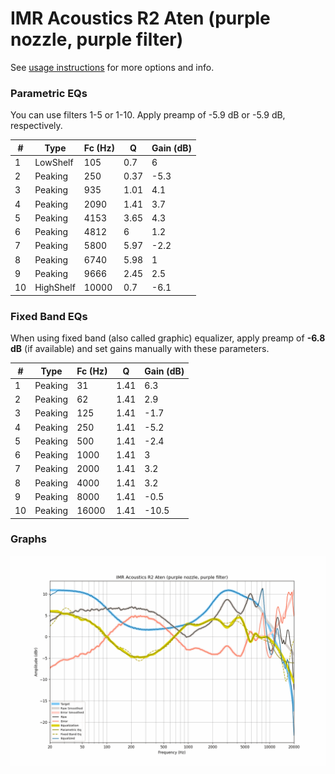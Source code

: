 # IMR Acoustics R2 Aten (purple nozzle, purple filter)
See [usage instructions](https://github.com/jaakkopasanen/AutoEq#usage) for more options and info.

### Parametric EQs
You can use filters 1-5 or 1-10. Apply preamp of -5.9 dB or -5.9 dB, respectively.

|   # | Type      |   Fc (Hz) |    Q |   Gain (dB) |
|-----|-----------|-----------|------|-------------|
|   1 | LowShelf  |       105 | 0.7  |         6   |
|   2 | Peaking   |       250 | 0.37 |        -5.3 |
|   3 | Peaking   |       935 | 1.01 |         4.1 |
|   4 | Peaking   |      2090 | 1.41 |         3.7 |
|   5 | Peaking   |      4153 | 3.65 |         4.3 |
|   6 | Peaking   |      4812 | 6    |         1.2 |
|   7 | Peaking   |      5800 | 5.97 |        -2.2 |
|   8 | Peaking   |      6740 | 5.98 |         1   |
|   9 | Peaking   |      9666 | 2.45 |         2.5 |
|  10 | HighShelf |     10000 | 0.7  |        -6.1 |

### Fixed Band EQs
When using fixed band (also called graphic) equalizer, apply preamp of **-6.8 dB** (if available) and set gains manually with these parameters.

|   # | Type    |   Fc (Hz) |    Q |   Gain (dB) |
|-----|---------|-----------|------|-------------|
|   1 | Peaking |        31 | 1.41 |         6.3 |
|   2 | Peaking |        62 | 1.41 |         2.9 |
|   3 | Peaking |       125 | 1.41 |        -1.7 |
|   4 | Peaking |       250 | 1.41 |        -5.2 |
|   5 | Peaking |       500 | 1.41 |        -2.4 |
|   6 | Peaking |      1000 | 1.41 |         3   |
|   7 | Peaking |      2000 | 1.41 |         3.2 |
|   8 | Peaking |      4000 | 1.41 |         3.2 |
|   9 | Peaking |      8000 | 1.41 |        -0.5 |
|  10 | Peaking |     16000 | 1.41 |       -10.5 |

### Graphs
![](./IMR%20Acoustics%20R2%20Aten%20(purple%20nozzle,%20purple%20filter).png)
